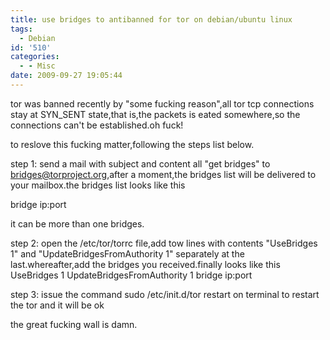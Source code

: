 ```yaml
---
title: use bridges to antibanned for tor on debian/ubuntu linux
tags:
  - Debian
id: '510'
categories:
  - - Misc
date: 2009-09-27 19:05:44
---
```


tor was banned recently by "some fucking reason",all tor tcp connections stay at SYN_SENT state,that is,the packets is eated somewhere,so the connections can't be established.oh fuck! 

to reslove this fucking matter,following the steps list below.

step 1:
send a mail with subject and content all "get bridges" to bridges@torproject.org,after a moment,the bridges list will be delivered to your mailbox.the bridges list looks like this

bridge ip:port

it can be more than one bridges.

step 2:
open the /etc/tor/torrc file,add tow lines with contents "UseBridges 1" and "UpdateBridgesFromAuthority 1" separately at the last.whereafter,add the bridges you received.finally looks like this
UseBridges 1
UpdateBridgesFromAuthority 1
bridge ip:port

step 3:
issue the command
sudo /etc/init.d/tor restart 
on terminal to restart the tor and it will be ok

the great fucking wall is damn.